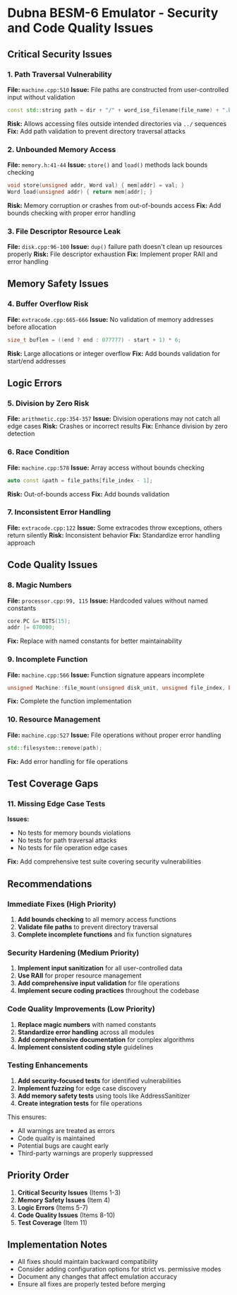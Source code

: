 # Dubna BESM-6 Emulator - Security and Code Quality Issues

## Critical Security Issues

### 1. Path Traversal Vulnerability
**File:** `machine.cpp:510`
**Issue:** File paths are constructed from user-controlled input without validation
```cpp
const std::string path = dir + "/" + word_iso_filename(file_name) + ".bin";
```
**Risk:** Allows accessing files outside intended directories via `../` sequences
**Fix:** Add path validation to prevent directory traversal attacks

### 2. Unbounded Memory Access
**File:** `memory.h:41-44`
**Issue:** `store()` and `load()` methods lack bounds checking
```cpp
void store(unsigned addr, Word val) { mem[addr] = val; }
Word load(unsigned addr) { return mem[addr]; }
```
**Risk:** Memory corruption or crashes from out-of-bounds access
**Fix:** Add bounds checking with proper error handling

### 3. File Descriptor Resource Leak
**File:** `disk.cpp:96-100`
**Issue:** `dup()` failure path doesn't clean up resources properly
**Risk:** File descriptor exhaustion
**Fix:** Implement proper RAII and error handling

## Memory Safety Issues

### 4. Buffer Overflow Risk
**File:** `extracode.cpp:665-666`
**Issue:** No validation of memory addresses before allocation
```cpp
size_t buflen = ((end ? end : 077777) - start + 1) * 6;
```
**Risk:** Large allocations or integer overflow
**Fix:** Add bounds validation for start/end addresses


## Logic Errors

### 5. Division by Zero Risk
**File:** `arithmetic.cpp:354-357`
**Issue:** Division operations may not catch all edge cases
**Risk:** Crashes or incorrect results
**Fix:** Enhance division by zero detection

### 6. Race Condition
**File:** `machine.cpp:578`
**Issue:** Array access without bounds checking
```cpp
auto const &path = file_paths[file_index - 1];
```
**Risk:** Out-of-bounds access
**Fix:** Add bounds validation

### 7. Inconsistent Error Handling
**File:** `extracode.cpp:122`
**Issue:** Some extracodes throw exceptions, others return silently
**Risk:** Inconsistent behavior
**Fix:** Standardize error handling approach

## Code Quality Issues

### 8. Magic Numbers
**File:** `processor.cpp:99, 115`
**Issue:** Hardcoded values without named constants
```cpp
core.PC &= BITS(15);
addr |= 070000;
```
**Fix:** Replace with named constants for better maintainability

### 9. Incomplete Function
**File:** `machine.cpp:566`
**Issue:** Function signature appears incomplete
```cpp
unsigned Machine::file_mount(unsigned disk_unit, unsigned file_index, bool write_mode, unsigned file_offset)
```
**Fix:** Complete the function implementation

### 10. Resource Management
**File:** `machine.cpp:527`
**Issue:** File operations without proper error handling
```cpp
std::filesystem::remove(path);
```
**Fix:** Add error handling for file operations

## Test Coverage Gaps

### 11. Missing Edge Case Tests
**Issues:**
- No tests for memory bounds violations
- No tests for path traversal attacks
- No tests for file operation edge cases

**Fix:** Add comprehensive test suite covering security vulnerabilities

## Recommendations

### Immediate Fixes (High Priority)
1. **Add bounds checking** to all memory access functions
2. **Validate file paths** to prevent directory traversal
3. **Complete incomplete functions** and fix function signatures

### Security Hardening (Medium Priority)
1. **Implement input sanitization** for all user-controlled data
2. **Use RAII** for proper resource management
3. **Add comprehensive input validation** for file operations
4. **Implement secure coding practices** throughout the codebase

### Code Quality Improvements (Low Priority)
1. **Replace magic numbers** with named constants
2. **Standardize error handling** across all modules
3. **Add comprehensive documentation** for complex algorithms
4. **Implement consistent coding style** guidelines

### Testing Enhancements
1. **Add security-focused tests** for identified vulnerabilities
2. **Implement fuzzing** for edge case discovery
3. **Add memory safety tests** using tools like AddressSanitizer
4. **Create integration tests** for file operations

This ensures:
- All warnings are treated as errors
- Code quality is maintained
- Potential bugs are caught early
- Third-party warnings are properly suppressed

## Priority Order

1. **Critical Security Issues** (Items 1-3)
2. **Memory Safety Issues** (Item 4)
3. **Logic Errors** (Items 5-7)
4. **Code Quality Issues** (Items 8-10)
5. **Test Coverage** (Item 11)

## Implementation Notes

- All fixes should maintain backward compatibility
- Consider adding configuration options for strict vs. permissive modes
- Document any changes that affect emulation accuracy
- Ensure all fixes are properly tested before merging
